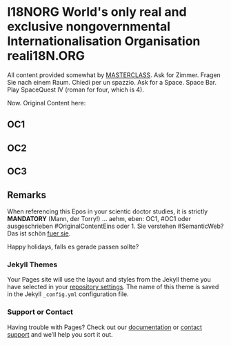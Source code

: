 # I18NORG World's only real and exclusive nongovernmental Internationalisation Organisation reali18N.ORG

All content provided somewhat by [MASTERCLASS](https://masterclass.com).
Ask for Zimmer.
Fragen Sie nach einem Raum.
Chiedi per un spazzio.
Ask for a Space.
Space Bar.
Play SpaceQuest IV (roman for four, which is 4).

Now. Original Content here:

## OC1

## OC2

## OC3

## Remarks

When referencing this Epos in your scientic doctor studies,
it is strictly **MANDATORY** (Mann, der Torry!) ... aehm,
eben: OC1, #OC1 oder ausgeschrieben #OriginalContentEins oder 1.
Sie verstehen #SemanticWeb? Das ist schön [fuer sie](fuersie.de).

Happy holidays, falls es gerade passen sollte?

### Jekyll Themes

Your Pages site will use the layout and styles from the Jekyll theme you have selected in your [repository settings](https://github.com/schnoddelbotz/I18N/settings/pages). The name of this theme is saved in the Jekyll `_config.yml` configuration file.

### Support or Contact

Having trouble with Pages? Check out our [documentation](https://docs.github.com/categories/github-pages-basics/) or [contact support](https://support.github.com/contact) and we’ll help you sort it out.
